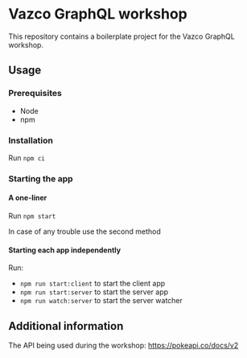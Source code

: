 # Vazco GraphQL workshop

This repository contains a boilerplate project for the Vazco GraphQL workshop.

## Usage
### Prerequisites
- Node
- npm

### Installation
Run `npm ci`

### Starting the app
#### A one-liner
Run `npm start`

In case of any trouble use the second method

#### Starting each app independently
Run:
- `npm run start:client` to start the client app
- `npm run start:server` to start the server app
- `npm run watch:server` to start the server watcher

## Additional information
The API being used during the workshop: https://pokeapi.co/docs/v2



